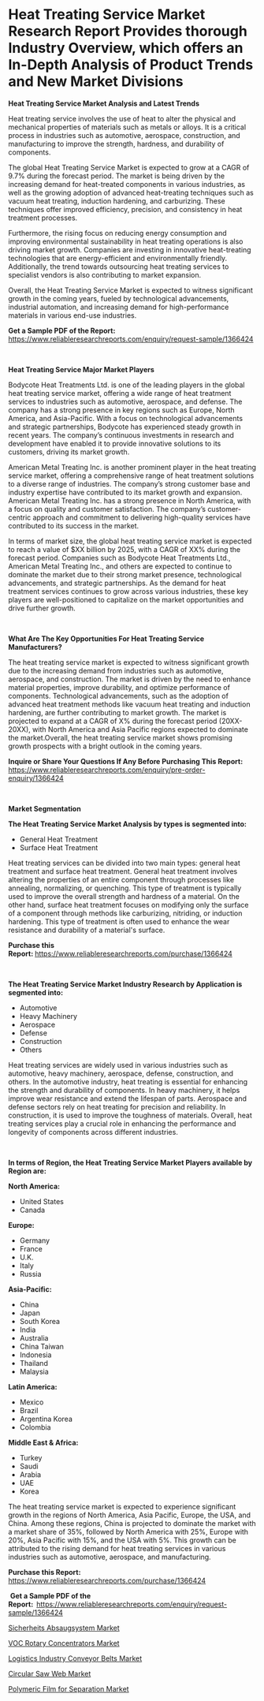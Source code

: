 <p><h1>Heat Treating Service Market Research Report Provides thorough Industry Overview, which offers an In-Depth Analysis of Product Trends and New Market Divisions</h1></p><p><strong>Heat Treating Service Market Analysis and Latest Trends</strong></p>
<p><p>Heat treating service involves the use of heat to alter the physical and mechanical properties of materials such as metals or alloys. It is a critical process in industries such as automotive, aerospace, construction, and manufacturing to improve the strength, hardness, and durability of components.</p><p>The global Heat Treating Service Market is expected to grow at a CAGR of 9.7% during the forecast period. The market is being driven by the increasing demand for heat-treated components in various industries, as well as the growing adoption of advanced heat-treating techniques such as vacuum heat treating, induction hardening, and carburizing. These techniques offer improved efficiency, precision, and consistency in heat treatment processes.</p><p>Furthermore, the rising focus on reducing energy consumption and improving environmental sustainability in heat treating operations is also driving market growth. Companies are investing in innovative heat-treating technologies that are energy-efficient and environmentally friendly. Additionally, the trend towards outsourcing heat treating services to specialist vendors is also contributing to market expansion.</p><p>Overall, the Heat Treating Service Market is expected to witness significant growth in the coming years, fueled by technological advancements, industrial automation, and increasing demand for high-performance materials in various end-use industries.</p></p>
<p><strong>Get a Sample PDF of the Report:&nbsp;</strong> <a href="https://www.reliableresearchreports.com/enquiry/request-sample/1366424">https://www.reliableresearchreports.com/enquiry/request-sample/1366424</a></p>
<p>&nbsp;</p>
<p><strong>Heat Treating Service Major Market Players</strong></p>
<p><p>Bodycote Heat Treatments Ltd. is one of the leading players in the global heat treating service market, offering a wide range of heat treatment services to industries such as automotive, aerospace, and defense. The company has a strong presence in key regions such as Europe, North America, and Asia-Pacific. With a focus on technological advancements and strategic partnerships, Bodycote has experienced steady growth in recent years. The company’s continuous investments in research and development have enabled it to provide innovative solutions to its customers, driving its market growth.</p><p>American Metal Treating Inc. is another prominent player in the heat treating service market, offering a comprehensive range of heat treatment solutions to a diverse range of industries. The company’s strong customer base and industry expertise have contributed to its market growth and expansion. American Metal Treating Inc. has a strong presence in North America, with a focus on quality and customer satisfaction. The company’s customer-centric approach and commitment to delivering high-quality services have contributed to its success in the market.</p><p>In terms of market size, the global heat treating service market is expected to reach a value of $XX billion by 2025, with a CAGR of XX% during the forecast period. Companies such as Bodycote Heat Treatments Ltd., American Metal Treating Inc., and others are expected to continue to dominate the market due to their strong market presence, technological advancements, and strategic partnerships. As the demand for heat treatment services continues to grow across various industries, these key players are well-positioned to capitalize on the market opportunities and drive further growth.</p></p>
<p>&nbsp;</p>
<p><strong>What Are The Key Opportunities For Heat Treating Service Manufacturers?</strong></p>
<p><p>The heat treating service market is expected to witness significant growth due to the increasing demand from industries such as automotive, aerospace, and construction. The market is driven by the need to enhance material properties, improve durability, and optimize performance of components. Technological advancements, such as the adoption of advanced heat treatment methods like vacuum heat treating and induction hardening, are further contributing to market growth. The market is projected to expand at a CAGR of X% during the forecast period (20XX-20XX), with North America and Asia Pacific regions expected to dominate the market.Overall, the heat treating service market shows promising growth prospects with a bright outlook in the coming years.</p></p>
<p><strong>Inquire or Share Your Questions If Any Before Purchasing This Report:</strong> <a href="https://www.reliableresearchreports.com/enquiry/pre-order-enquiry/1366424">https://www.reliableresearchreports.com/enquiry/pre-order-enquiry/1366424</a></p>
<p>&nbsp;</p>
<p><strong>Market Segmentation</strong></p>
<p><strong>The Heat Treating Service Market Analysis by types is segmented into:</strong></p>
<p><ul><li>General Heat Treatment</li><li>Surface Heat Treatment</li></ul></p>
<p><p>Heat treating services can be divided into two main types: general heat treatment and surface heat treatment. General heat treatment involves altering the properties of an entire component through processes like annealing, normalizing, or quenching. This type of treatment is typically used to improve the overall strength and hardness of a material. On the other hand, surface heat treatment focuses on modifying only the surface of a component through methods like carburizing, nitriding, or induction hardening. This type of treatment is often used to enhance the wear resistance and durability of a material's surface.</p></p>
<p><strong>Purchase this Report:&nbsp;</strong><a href="https://www.reliableresearchreports.com/purchase/1366424">https://www.reliableresearchreports.com/purchase/1366424</a></p>
<p>&nbsp;</p>
<p><strong>The Heat Treating Service Market Industry Research by Application is segmented into:</strong></p>
<p><ul><li>Automotive</li><li>Heavy Machinery</li><li>Aerospace</li><li>Defense</li><li>Construction</li><li>Others</li></ul></p>
<p><p>Heat treating services are widely used in various industries such as automotive, heavy machinery, aerospace, defense, construction, and others. In the automotive industry, heat treating is essential for enhancing the strength and durability of components. In heavy machinery, it helps improve wear resistance and extend the lifespan of parts. Aerospace and defense sectors rely on heat treating for precision and reliability. In construction, it is used to improve the toughness of materials. Overall, heat treating services play a crucial role in enhancing the performance and longevity of components across different industries.</p></p>
<p>&nbsp;</p>
<p><strong>In terms of Region, the Heat Treating Service Market Players available by Region are:</strong></p>
<p>
    <p> <strong> North America: </strong>
        <ul>
            <li>United States</li>
            <li>Canada</li>
        </ul>
        </p> 
    <p> <strong> Europe: </strong>
        <ul>
            <li>Germany</li>
            <li>France</li>
            <li>U.K.</li>
            <li>Italy</li>
            <li>Russia</li>
        </ul>
        </p> 
    <p> <strong> Asia-Pacific: </strong>
        <ul>
            <li>China</li>
            <li>Japan</li>
            <li>South Korea</li>
            <li>India</li>
            <li>Australia</li>
            <li>China Taiwan</li>
            <li>Indonesia</li>
            <li>Thailand</li>
            <li>Malaysia</li>
        </ul>
        </p> 
    <p> <strong> Latin America: </strong>
        <ul>
            <li>Mexico</li>
            <li>Brazil</li>
            <li>Argentina Korea</li>
            <li>Colombia</li>
        </ul>
        </p> 
    <p> <strong> Middle East & Africa: </strong>
        <ul>
            <li>Turkey</li>
            <li>Saudi</li>
            <li>Arabia</li>
            <li>UAE</li>
            <li>Korea</li>
        </ul>
    </p>
    </p>
<p><p>The heat treating service market is expected to experience significant growth in the regions of North America, Asia Pacific, Europe, the USA, and China. Among these regions, China is projected to dominate the market with a market share of 35%, followed by North America with 25%, Europe with 20%, Asia Pacific with 15%, and the USA with 5%. This growth can be attributed to the rising demand for heat treating services in various industries such as automotive, aerospace, and manufacturing.</p></p>
<p><strong>Purchase this Report: </strong><a href="https://www.reliableresearchreports.com/purchase/1366424">https://www.reliableresearchreports.com/purchase/1366424</a></p>
<p>&nbsp;<strong>Get a Sample PDF of the Report:&nbsp;&nbsp;</strong><a href="https://www.reliableresearchreports.com/enquiry/request-sample/1366424">https://www.reliableresearchreports.com/enquiry/request-sample/1366424</a></p>
<p><strong></strong></p>
<p><p><a href="https://medium.com/@vallieemard78/sicherheits-absaugsystem-market-size-cagr-trends-2024-2030-78a9434ab731">Sicherheits Absaugsystem Market</a></p><p><a href="https://medium.com/@vallieemard78/voc-rotary-concentrators-market-the-key-to-successful-business-strategy-forecast-till-2031-551213dbce25">VOC Rotary Concentrators Market</a></p><p><a href="https://medium.com/@elzaziemann1943/logistics-industry-conveyor-belts-market-analysis-its-cagr-market-segmentation-and-global-46608c607783">Logistics Industry Conveyor Belts Market</a></p><p><a href="https://github.com/RichRobinson5/Market-Research-Report-List-3/blob/main/circular-saw-web-market.md">Circular Saw Web Market</a></p><p><a href="https://github.com/singletonthaxterkelliehr2df/Market-Research-Report-List-1/blob/main/polymeric-film-for-separation-market.md">Polymeric Film for Separation Market</a></p></p>